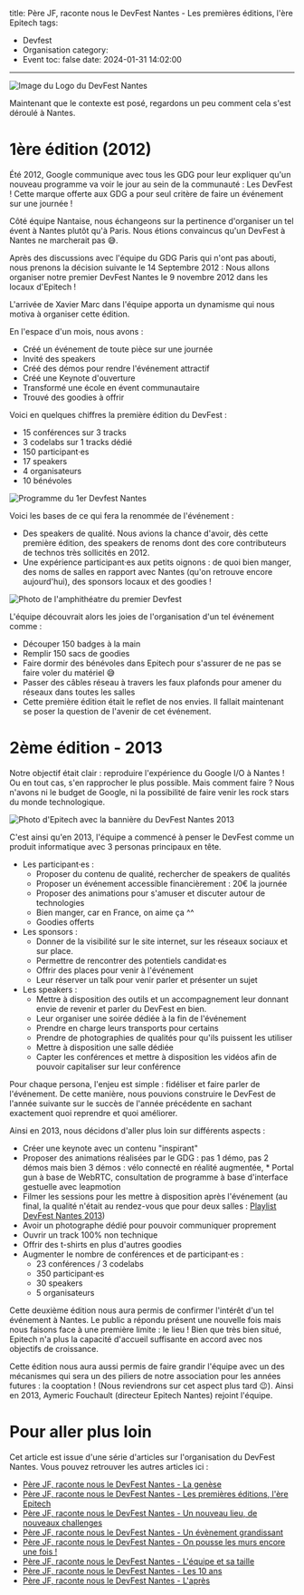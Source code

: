 title: Père JF, raconte nous le DevFest Nantes - Les premières éditions, l'ère Epitech
tags:
  - Devfest
  - Organisation
category:
  - Event
toc: false
date: 2024-01-31 14:02:00
---

![Image du Logo du DevFest Nantes](/assets/2024-01-DevFestNantesPereCastor/devfest-nantes.jpeg)

Maintenant que le contexte est posé, regardons un peu comment cela s'est déroulé à Nantes.

# 1ère édition (2012)

Été 2012, Google communique avec tous les GDG pour leur expliquer qu'un nouveau programme va voir le jour au sein de la communauté : Les DevFest ! Cette marque offerte aux GDG a pour seul critère de faire un événement sur une journée !

Côté équipe Nantaise, nous échangeons sur la pertinence d'organiser un tel évent à Nantes plutôt qu'à Paris. Nous étions convaincus qu'un DevFest à Nantes ne marcherait pas 😅.

Après des discussions avec l'équipe du GDG Paris qui n'ont pas abouti, nous prenons la décision suivante le 14 Septembre 2012 : Nous allons organiser notre premier DevFest Nantes le 9 novembre 2012 dans les locaux d'Epitech !

L'arrivée de Xavier Marc dans l'équipe apporta un dynamisme qui nous motiva à organiser cette édition.

En l'espace d'un mois, nous avons :
* Créé un événement de toute pièce sur une journée
* Invité des speakers
* Créé des démos pour rendre l'événement attractif
* Créé une Keynote d'ouverture
* Transformé une école en évent communautaire
* Trouvé des goodies à offrir

Voici en quelques chiffres la première édition du DevFest :
* 15 conférences sur 3 tracks
* 3 codelabs sur 1 tracks dédié
* 150 participant·es
* 17 speakers
* 4 organisateurs
* 10 bénévoles

![Programme du 1er Devfest Nantes](/assets/2024-01-DevFestNantesPereCastor/progarmme-2012.png)

Voici les bases de ce qui fera la renommée de l'événement :
* Des speakers de qualité. Nous avions la chance d'avoir, dès cette première édition, des speakers de renoms dont des core contributeurs de technos très sollicités en 2012.
* Une expérience participant·es aux petits oignons : de quoi bien manger, des noms de salles en rapport avec Nantes (qu'on retrouve encore aujourd'hui), des sponsors locaux et des goodies !

![Photo de l'amphithéatre du premier Devfest](/assets/2024-01-DevFestNantesPereCastor/amphi-2012.jpeg)

L'équipe découvrait alors les joies de l'organisation d'un tel événement comme :
* Découper 150 badges à la main
* Remplir 150 sacs de goodies
* Faire dormir des bénévoles dans Epitech pour s'assurer de ne pas se faire voler du matériel 😅
* Passer des câbles réseau à travers les faux plafonds pour amener du réseaux dans toutes les salles
* Cette première édition était le reflet de nos envies. Il fallait maintenant se poser la question de l'avenir de cet événement.


# 2ème édition - 2013

Notre objectif était clair : reproduire l'expérience du Google I/O à Nantes ! Ou en tout cas, s'en rapprocher le plus possible. Mais comment faire ? Nous n'avons ni le budget de Google, ni la possibilité de faire venir les rock stars du monde technologique.

![Photo d'Epitech avec la bannière du DevFest Nantes 2013](/assets/2024-01-DevFestNantesPereCastor/epitech-2013.jpeg)

C'est ainsi qu'en 2013, l'équipe a commencé à penser le DevFest comme un produit informatique avec 3 personas principaux en tête.

* Les participant·es :
  * Proposer du contenu de qualité, rechercher de speakers de qualités
  * Proposer un événement accessible financièrement : 20€ la journée
  * Proposer des animations pour s'amuser et discuter autour de technologies
  * Bien manger, car en France, on aime ça ^^
  * Goodies offerts
* Les sponsors :
  * Donner de la visibilité sur le site internet, sur les réseaux sociaux et sur place.
  * Permettre de rencontrer des potentiels candidat·es
  * Offrir des places pour venir à l'événement
  * Leur réserver un talk pour venir parler et présenter un sujet
* Les speakers :
  * Mettre à disposition des outils et un accompagnement leur donnant envie de revenir et parler du DevFest en bien.
  * Leur organiser une soirée dédiée à la fin de l'événement
  * Prendre en charge leurs transports pour certains
  * Prendre de photographies de qualités pour qu'ils puissent les utiliser
  * Mettre à disposition une salle dédiée
  * Capter les conférences et mettre à disposition les vidéos afin de pouvoir capitaliser sur leur conférence

Pour chaque persona, l'enjeu est simple : fidéliser et faire parler de l'événement. De cette manière, nous pouvions construire le DevFest de l'année suivante sur le succès de l'année précédente en sachant exactement quoi reprendre et quoi améliorer.

Ainsi en 2013, nous décidons d'aller plus loin sur différents aspects :
* Créer une keynote avec un contenu "inspirant"
* Proposer des animations réalisées par le GDG : pas 1 démo, pas 2 démos mais bien 3 démos : vélo connecté en réalité augmentée, * Portal gun à base de WebRTC, consultation de programme à base d'interface gestuelle avec leapmotion
* Filmer les sessions pour les mettre à disposition après l'événement (au final, la qualité n'était au rendez-vous que pour deux salles : [Playlist DevFest Nantes 2013](https://www.youtube.com/watch?v=4Dyrsy2_-vU&list=PLuZ_sYdawLiWFwTzvodAr6VU0zBs7Hz2z&ab_channel=Epitech))
* Avoir un photographe dédié pour pouvoir communiquer proprement
* Ouvrir un track 100% non technique
* Offrir des t-shirts en plus d'autres goodies
* Augmenter le nombre de conférences et de participant·es :
  * 23 conférences / 3 codelabs
  * 350 participant·es
  * 30 speakers
  * 5 organisateurs

Cette deuxième édition nous aura permis de confirmer l'intérêt d'un tel événement à Nantes. Le public a répondu présent une nouvelle fois mais nous faisons face à une première limite : le lieu ! Bien que très bien situé, Epitech n'a plus la capacité d'accueil suffisante en accord avec nos objectifs de croissance.

Cette édition nous aura aussi permis de faire grandir l'équipe avec un des mécanismes qui sera un des piliers de notre association pour les années futures : la cooptation ! (Nous reviendrons sur cet aspect plus tard 😉). Ainsi en 2013, Aymeric Fouchault (directeur Epitech Nantes) rejoint l'équipe.

# Pour aller plus loin

Cet article est issue d'une série d'articles sur l'organisation du DevFest Nantes. Vous pouvez retrouver les autres articles ici :
* [Père JF, raconte nous le DevFest Nantes - La genèse](/2024/01/31/2024-01-31-pere-jf-raconte-nous-le-devfest-part-1/)
* [Père JF, raconte nous le DevFest Nantes - Les premières éditions, l'ère Epitech](/2024/01/31/2024-01-31-pere-jf-raconte-nous-le-devfest-part-2/)
* [Père JF, raconte nous le DevFest Nantes - Un nouveau lieu, de nouveaux challenges](/2024/01/31/2024-01-31-pere-jf-raconte-nous-le-devfest-part-3/)
* [Père JF, raconte nous le DevFest Nantes - Un évènement grandissant](/2024/01/31/2024-01-31-pere-jf-raconte-nous-le-devfest-part-4/)
* [Père JF, raconte nous le DevFest Nantes - On pousse les murs encore une fois !](/2024/01/31/2024-01-31-pere-jf-raconte-nous-le-devfest-part-5/)
* [Père JF, raconte nous le DevFest Nantes - L'équipe et sa taille](/2024/01/31/2024-01-31-pere-jf-raconte-nous-le-devfest-part-6/)
* [Père JF, raconte nous le DevFest Nantes - Les 10 ans](/2024/01/31/2024-01-31-pere-jf-raconte-nous-le-devfest-part-7/)
* [Père JF, raconte nous le DevFest Nantes - L'après](/2024/01/31/2024-01-31-pere-jf-raconte-nous-le-devfest-part-8/)